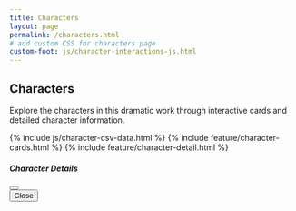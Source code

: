 ```yaml
---
title: Characters
layout: page
permalink: /characters.html
# add custom CSS for characters page
custom-foot: js/character-interactions-js.html
---
```


## Characters

Explore the characters in this dramatic work through interactive cards and detailed character information.

{% include js/character-csv-data.html %}
{% include feature/character-cards.html %}
{% include feature/character-detail.html %}

<!-- Character Detail Modal -->
<div class="modal fade" id="characterDetailModal" tabindex="-1" aria-labelledby="characterDetailModalLabel" aria-hidden="true">
    <div class="modal-dialog modal-lg">
        <div class="modal-content">
            <div class="modal-header">
                <h5 class="modal-title" id="characterDetailModalLabel">Character Details</h5>
                <button type="button" class="btn-close" data-bs-dismiss="modal" aria-label="Close" onclick="cleanupCharacterModal()"></button>
            </div>
            <div class="modal-body" id="characterDetailContent">
                <!-- Content will be populated by JavaScript -->
            </div>
            <div class="modal-footer">
                <button type="button" class="btn btn-secondary" data-bs-dismiss="modal" onclick="cleanupCharacterModal()">Close</button>
            </div>
        </div>
    </div>
</div>
